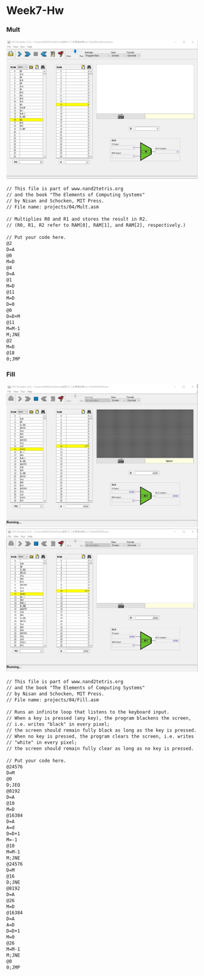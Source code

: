 # Week7-Hw

### Mult
![image](https://github.com/Roy-Roo/co110a/blob/master/04/mult/mult.jpg)
```hdl
// This file is part of www.nand2tetris.org
// and the book "The Elements of Computing Systems"
// by Nisan and Schocken, MIT Press.
// File name: projects/04/Mult.asm

// Multiplies R0 and R1 and stores the result in R2.
// (R0, R1, R2 refer to RAM[0], RAM[1], and RAM[2], respectively.)

// Put your code here.
@2
D=A
@0     
M=D
@4
D=A
@1
M=D
@11
M=D
D=0
@0    
D=D+M
@11
M=M-1
M;JNE
@2
M=D
@18
0;JMP
```

### Fill
![image](https://github.com/Roy-Roo/co110a/blob/master/04/fill/fillb.jpg)
![image](https://github.com/Roy-Roo/co110a/blob/master/04/fill/fillw.jpg)
```hdl
// This file is part of www.nand2tetris.org
// and the book "The Elements of Computing Systems"
// by Nisan and Schocken, MIT Press.
// File name: projects/04/Fill.asm

// Runs an infinite loop that listens to the keyboard input.
// When a key is pressed (any key), the program blackens the screen,
// i.e. writes "black" in every pixel;
// the screen should remain fully black as long as the key is pressed. 
// When no key is pressed, the program clears the screen, i.e. writes
// "white" in every pixel;
// the screen should remain fully clear as long as no key is pressed.

// Put your code here.
@24576
D=M     
@0
D;JEQ
@8192
D=A    
@10
M=D
@16384
D=A
A=d
D=D+1
M=-1
@10    
M=M-1
M;JNE
@24576 
D=M    
@16 
D;JNE  
@8192  
D=A    
@26    
M=D
@16384 
D=A    
A=D    
D=D+1  
M=0   
@26
M=M-1  
M;JNE
@0
0;JMP
```
